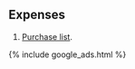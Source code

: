 
## Expenses

1. [Purchase list](https://github.com/dvmorozov/expenses/issues/104).

{% include google_ads.html %}
